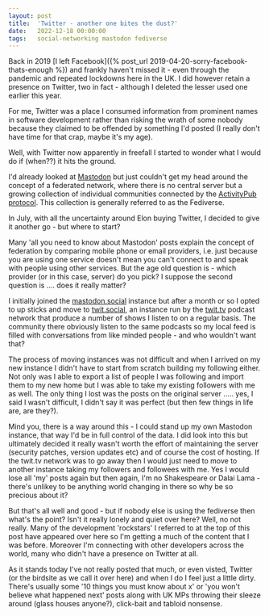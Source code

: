```yaml
---
layout: post
title:  'Twitter - another one bites the dust?'
date:   2022-12-18 00:00:00
tags:   social-networking mastodon fediverse
---
```

Back in 2019 [I left Facebook]({% post_url 2019-04-20-sorry-facebook-thats-enough %}) and frankly haven't missed it - even through the pandemic and repeated lockdowns here in the UK. I did however retain a presence on Twitter, two in fact - although I deleted the lesser used one earlier this year.

For me, Twitter was a place I consumed information from prominent names in software development rather than risking the wrath of some nobody because they claimed to be offended by something I'd posted (I really don't have time for that crap, maybe it's my age).

Well, with Twitter now apparently in freefall I started to wonder what I would do if (when??) it hits the ground.
<!--more-->
I'd already looked at <a href='https://joinmastodon.org/' target='_blank'>Mastodon</a> but just couldn't get my head around the concept of a federated network, where there is no central server but a growing collection of individual communities connected by the <a href='https://www.w3.org/TR/activitypub/' target='_blank'>ActivityPub protocol</a>. This collection is generally referred to as the Fediverse.

In July, with all the uncertainty around Elon buying Twitter, I decided to give it another go - but where to start?

Many 'all you need to know about Mastodon' posts explain the concept of federation by comparing mobile phone or email providers, i.e. just because you are using one service doesn't mean you can't connect to and speak with people using other services. But the age old question is - which provider (or in this case, server) do you pick? I suppose the second question is .... does it really matter?

I initially joined the <a href='https://www.mastodon.social' target='_blank'>mastodon.social</a> instance but after a month or so I opted to up sticks and move to <a href='https://twit.social' target='_blank'>twit.social</a>, an instance run by the <a href='https://twit.tv/' target='_blank'>twit.tv</a> podcast network that produce a number of shows I listen to on a regular basis. The community there obviously listen to the same podcasts so my local feed is filled with conversations from like minded people - and who wouldn't want that?

The process of moving instances was not difficult and when I arrived on my new instance I didn't have to start from scratch building my following either. Not only was I able to export a list of people I was following and import them to my new home but I was able to take my existing followers with me as well. The only thing I lost was the posts on the original server ..... yes, I said I wasn't difficult, I didn't say it was perfect (but then few things in life are, are they?).

Mind you, there is a way around this - I could stand up my own Mastodon instance, that way I'd be in full control of the data. I did look into this but ultimately decided it really wasn't worth the effort of maintaining the server (security patches, version updates etc) and of course the cost of hosting. If the twit.tv network was to go away then I would just need to move to another instance taking my followers and followees with me. Yes I would lose all 'my' posts again but then again, I'm no Shakespeare or Dalai Lama - there's unlikey to be anything world changing in there so why be so precious about it?

But that's all well and good - but if nobody else is using the fediverse then what's the point? Isn't it really lonely and quiet over here? Well, no not really. Many of the development 'rockstars' I referred to at the top of this post have appeared over here so I'm getting a much of the content that I was before. Moreover I'm connecting with other developers across the world, many who didn't have a presence on Twitter at all.

As it stands today I've not really posted that much, or even visted, Twitter (or the birdsite as we call it over here) and when I do I feel just a little dirty. There's usually some '10 things you must know about x' or 'you won't believe what happened next' posts along with UK MPs throwing their sleeze around (glass houses anyone?), click-bait and tabloid nonsense.